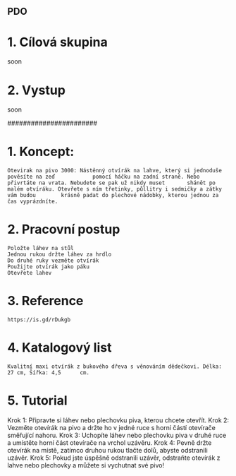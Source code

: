 ## PDO

# 1. Cílová skupina
soon

# 2. Vystup
soon


#######################

# 1. Koncept: 
	Otevirak na pivo 3000: Nástěnný otvírák na lahve, který si jednoduše pověsíte na zeď 			pomocí háčku na zadní straně. Nebo přivrtáte na vrata. Nebudete se pak už nikdy muset 		shánět po malém otvíráku. Otevřete s ním třetinky, půllitry i sedmičky a zátky vám budou 		krásně padat do plechové nádobky, kterou jednou za čas vyprázdníte.

# 2. Pracovní postup 

	Položte láhev na stůl
	Jednou rukou držte láhev za hrdlo
	Do druhé ruky vezměte otvírák
	Použijte otvírák jako páku
	Otevřete lahev

# 3. Reference 

	https://is.gd/rDukgb

# 4. Katalogový list

	Kvalitní maxi otvírák z bukového dřeva s věnováním dědečkovi. Délka: 27 cm, Šířka: 4,5 		cm.

# 5. Tutorial

Krok 1: Připravte si láhev nebo plechovku piva, kterou chcete otevřít.
Krok 2: Vezměte otevírák na pivo a držte ho v jedné ruce s horní částí otevírače směřující nahoru.
Krok 3: Uchopíte láhev nebo plechovku piva v druhé ruce a umístěte horní část otevírače na vrchol uzávěru.
Krok 4: Pevně držte otevírák na místě, zatímco druhou rukou tlačte dolů, abyste odstranili uzávěr.
Krok 5: Pokud jste úspěšně odstranili uzávěr, odstraňte otevírák z lahve nebo plechovky a můžete si vychutnat své pivo!
	
